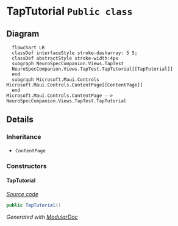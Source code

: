# TapTutorial `Public class`

## Diagram
```mermaid
  flowchart LR
  classDef interfaceStyle stroke-dasharray: 5 5;
  classDef abstractStyle stroke-width:4px
  subgraph NeuroSpecCompanion.Views.TapTest
  NeuroSpecCompanion.Views.TapTest.TapTutorial[[TapTutorial]]
  end
  subgraph Microsoft.Maui.Controls
Microsoft.Maui.Controls.ContentPage[[ContentPage]]
  end
Microsoft.Maui.Controls.ContentPage --> NeuroSpecCompanion.Views.TapTest.TapTutorial
```

## Details
### Inheritance
 - `ContentPage`

### Constructors
#### TapTutorial
[*Source code*](https://github.com///blob//NeuroSpecCompanion/Views/TapTest/TapTutorial.xaml.cs#L5)
```csharp
public TapTutorial()
```

*Generated with* [*ModularDoc*](https://github.com/hailstorm75/ModularDoc)
